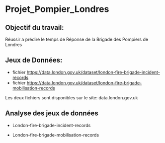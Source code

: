 # Projet_Pompier_Londres

## Objectif du travail: 
Réussir a prédire le temps de Réponse de la Brigade des Pompiers de Londres

## Jeux de Données:
- fichier https://data.london.gov.uk/dataset/london-fire-brigade-incident-records 
- fichier https://data.london.gov.uk/dataset/london-fire-brigade-mobilisation-records

Les deux fichiers sont disponibles sur le site: data.london.gov.uk

## Analyse des jeux de données
- London-fire-brigade-incident-records



- London-fire-brigade-mobilisation-records


